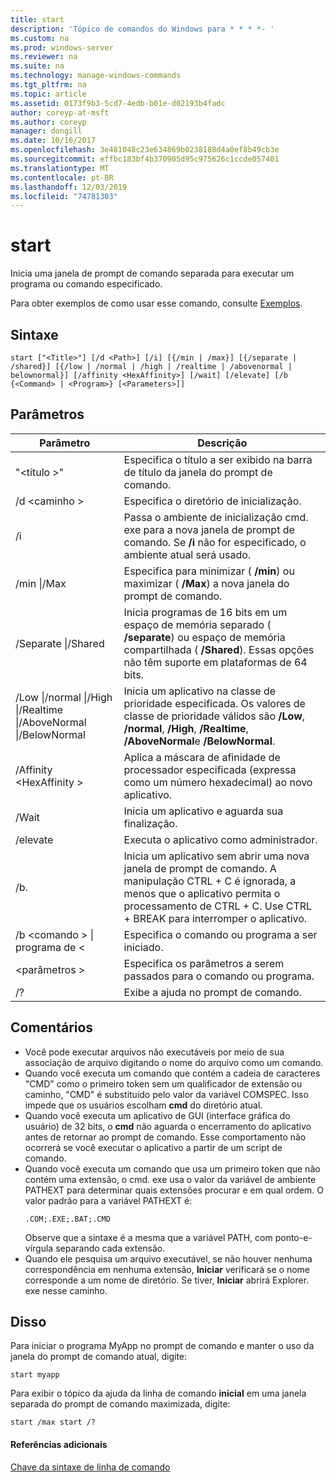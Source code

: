 ```yaml
---
title: start
description: 'Tópico de comandos do Windows para * * * *- '
ms.custom: na
ms.prod: windows-server
ms.reviewer: na
ms.suite: na
ms.technology: manage-windows-commands
ms.tgt_pltfrm: na
ms.topic: article
ms.assetid: 0173f9b3-5cd7-4edb-b01e-d02193b4fadc
author: coreyp-at-msft
ms.author: coreyp
manager: dongill
ms.date: 10/16/2017
ms.openlocfilehash: 3e481048c23e634869b0238188d4a0ef8b49cb3e
ms.sourcegitcommit: effbc183bf4b370905d95c975626c1ccde057401
ms.translationtype: MT
ms.contentlocale: pt-BR
ms.lasthandoff: 12/03/2019
ms.locfileid: "74781303"
---
```

# <a name="start"></a>start



Inicia uma janela de prompt de comando separada para executar um programa ou comando especificado.

Para obter exemplos de como usar esse comando, consulte [Exemplos](#BKMK_examples).

## <a name="syntax"></a>Sintaxe

```
start ["<Title>"] [/d <Path>] [/i] [{/min | /max}] [{/separate | /shared}] [{/low | /normal | /high | /realtime | /abovenormal | belownormal}] [/affinity <HexAffinity>] [/wait] [/elevate] [/b {<Command> | <Program>} [<Parameters>]]
```

## <a name="parameters"></a>Parâmetros

|Parâmetro|Descrição|
|---------|-----------|
|"\<título >"|Especifica o título a ser exibido na barra de título da janela do prompt de comando.|
|/d \<caminho >|Especifica o diretório de inicialização.|
|/i|Passa o ambiente de inicialização cmd. exe para a nova janela de prompt de comando. Se **/i** não for especificado, o ambiente atual será usado.|
|/min \|/Max|Especifica para minimizar ( **/min**) ou maximizar ( **/Max**) a nova janela do prompt de comando.|
|/Separate \|/Shared|Inicia programas de 16 bits em um espaço de memória separado ( **/separate**) ou espaço de memória compartilhada ( **/Shared**). Essas opções não têm suporte em plataformas de 64 bits.|
|/Low \|/normal \|/High \|/Realtime \|/AboveNormal \|/BelowNormal|Inicia um aplicativo na classe de prioridade especificada. Os valores de classe de prioridade válidos são **/Low**, **/normal**, **/High**, **/Realtime**, **/AboveNormal**e **/BelowNormal**.|
|/Affinity \<HexAffinity >|Aplica a máscara de afinidade de processador especificada (expressa como um número hexadecimal) ao novo aplicativo.|
|/Wait|Inicia um aplicativo e aguarda sua finalização.|
|/elevate|Executa o aplicativo como administrador.|
|/b.|Inicia um aplicativo sem abrir uma nova janela de prompt de comando. A manipulação CTRL + C é ignorada, a menos que o aplicativo permita o processamento de CTRL + C. Use CTRL + BREAK para interromper o aplicativo.|
|/b \<comando > \| programa de \<|Especifica o comando ou programa a ser iniciado.|
|\<parâmetros >|Especifica os parâmetros a serem passados para o comando ou programa.|
|/?|Exibe a ajuda no prompt de comando.|

## <a name="remarks"></a>Comentários

- Você pode executar arquivos não executáveis por meio de sua associação de arquivo digitando o nome do arquivo como um comando.
- Quando você executa um comando que contém a cadeia de caracteres "CMD" como o primeiro token sem um qualificador de extensão ou caminho, "CMD" é substituído pelo valor da variável COMSPEC. Isso impede que os usuários escolham **cmd** do diretório atual.
- Quando você executa um aplicativo de GUI (interface gráfica do usuário) de 32 bits, o **cmd** não aguarda o encerramento do aplicativo antes de retornar ao prompt de comando. Esse comportamento não ocorrerá se você executar o aplicativo a partir de um script de comando.
- Quando você executa um comando que usa um primeiro token que não contém uma extensão, o cmd. exe usa o valor da variável de ambiente PATHEXT para determinar quais extensões procurar e em qual ordem. O valor padrão para a variável PATHEXT é:  
  ```
  .COM;.EXE;.BAT;.CMD 
  ```  
  Observe que a sintaxe é a mesma que a variável PATH, com ponto-e-vírgula separando cada extensão.
- Quando ele pesquisa um arquivo executável, se não houver nenhuma correspondência em nenhuma extensão, **Iniciar** verificará se o nome corresponde a um nome de diretório. Se tiver, **Iniciar** abrirá Explorer. exe nesse caminho.

## <a name="BKMK_examples"></a>Disso

Para iniciar o programa MyApp no prompt de comando e manter o uso da janela do prompt de comando atual, digite:
```
start myapp 
```
Para exibir o tópico da ajuda da linha de comando **inicial** em uma janela separada do prompt de comando maximizada, digite:
```
start /max start /?
```

#### <a name="additional-references"></a>Referências adicionais

[Chave da sintaxe de linha de comando](command-line-syntax-key.md)
